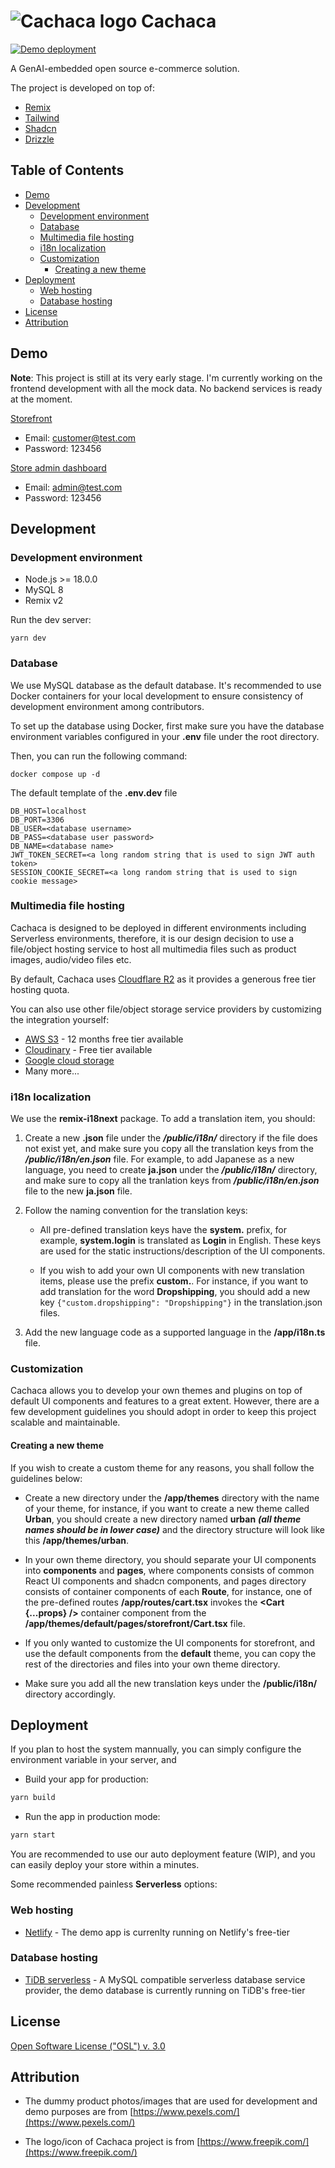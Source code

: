 # ![Cachaca logo](https://github.com/ccwukong/Cachaca/blob/main/public/favicon.ico) Cachaca

[![Demo deployment](https://github.com/ccwukong/Cachaca/actions/workflows/demo.yml/badge.svg)](https://github.com/ccwukong/Cachaca/actions/workflows/demo.yml)

A GenAI-embedded open source e-commerce solution.

The project is developed on top of:

- [Remix](https://remix.run/)
- [Tailwind](https://tailwindcss.com/)
- [Shadcn](https://ui.shadcn.com/)
- [Drizzle](https://orm.drizzle.team/)

## Table of Contents

- [Demo](#demo)
- [Development](#development)
  - [Development environment](#development-environment)
  - [Database](#database)
  - [Multimedia file hosting](#multimedia-file-hosting)
  - [i18n localization](#i18n-localization)
  - [Customization](#customization)
    - [Creating a new theme](#creating-a-new-theme)
- [Deployment](#deployment)
  - [Web hosting](#web-hosting)
  - [Database hosting](#database-hosting)
- [License](#license)
- [Attribution](#attribution)

## Demo

**Note**: This project is still at its very early stage. I'm currently working on the frontend development with all the mock data. No backend services is ready at the moment.

[Storefront](https://main--roaring-gnome-50b6e1.netlify.app/)

- Email: customer@test.com
- Password: 123456

[Store admin dashboard](https://main--roaring-gnome-50b6e1.netlify.app/admin)

- Email: admin@test.com
- Password: 123456

## Development

### Development environment

- Node.js >= 18.0.0
- MySQL 8
- Remix v2

Run the dev server:

```shellscript
yarn dev
```

### Database

We use MySQL database as the default database. It's recommended to use Docker containers for your local development to ensure consistency of development environment among contributors.

To set up the database using Docker, first make sure you have the database environment variables configured in your **.env** file under the root directory.

Then, you can run the following command:

```shellscript
docker compose up -d
```

The default template of the **.env.dev** file

```
DB_HOST=localhost
DB_PORT=3306
DB_USER=<database username>
DB_PASS=<database user password>
DB_NAME=<database name>
JWT_TOKEN_SECRET=<a long random string that is used to sign JWT auth token>
SESSION_COOKIE_SECRET=<a long random string that is used to sign cookie message>
```

### Multimedia file hosting

Cachaca is designed to be deployed in different environments including Serverless environments, therefore, it is our design decision to use a file/object hosting service to host all multimedia files such as product images, audio/video files etc.

By default, Cachaca uses [Cloudflare R2](https://www.cloudflare.com/developer-platform/r2/) as it provides a generous free tier hosting quota.

You can also use other file/object storage service providers by customizing the integration yourself:

- [AWS S3](https://aws.amazon.com/s3/) - 12 months free tier available
- [Cloudinary](https://cloudinary.com/pricing) - Free tier available
- [Google cloud storage](https://cloud.google.com/storage/pricing#price-tables)
- Many more...

### i18n localization

We use the **remix-i18next** package. To add a translation item, you should:

1. Create a new **<language code>.json** file under the _**/public/i18n/**_ directory if the file does not exist yet, and make sure you copy all the translation keys from the _**/public/i18n/en.json**_ file. For example, to add Japanese as a new language, you need to create **ja.json** under the _**/public/i18n/**_ directory, and make sure to copy all the tranlation keys from _**/public/i18n/en.json**_ file to the new **ja.json** file.

2. Follow the naming convention for the translation keys:

   - All pre-defined translation keys have the **system.** prefix, for example, **system.login** is translated as **Login** in English. These keys are used for the static instructions/description of the UI components.

   - If you wish to add your own UI components with new translation items, please use the prefix **custom.**. For instance, if you want to add translation for the word **Dropshipping**, you should add a new key `{"custom.dropshipping": "Dropshipping"}` in the translation.json files.

3. Add the new language code as a supported language in the **/app/i18n.ts** file.

### Customization

Cachaca allows you to develop your own themes and plugins on top of default UI components and features to a great extent. However, there are a few development guidelines you should adopt in order to keep this project scalable and maintainable.

#### Creating a new theme

If you wish to create a custom theme for any reasons, you shall follow the guidelines below:

- Create a new directory under the **/app/themes** directory with the name of your theme, for instance, if you want to create a new theme called **Urban**, you should create a new directory named **urban** _**(all theme names should be in lower case)**_ and the directory structure will look like this **/app/themes/urban**.

- In your own theme directory, you should separate your UI components into **components** and **pages**, where components consists of common React UI components and shadcn components, and pages directory consists of container components of each **Route**, for instance, one of the pre-defined routes **/app/routes/cart.tsx** invokes the **<Cart {...props} />** container component from the **/app/themes/default/pages/storefront/Cart.tsx** file.

- If you only wanted to customize the UI components for storefront, and use the default components from the **default** theme, you can copy the rest of the directories and files into your own theme directory.

- Make sure you add all the new translation keys under the **/public/i18n/** directory accordingly.

## Deployment

If you plan to host the system mannually, you can simply configure the environment variable in your server, and

- Build your app for production:

```sh
yarn build
```

- Run the app in production mode:

```sh
yarn start
```

You are recommended to use our auto deployment feature (WIP), and you can easily deploy your store within a minutes.

Some recommended painless **Serverless** options:

### Web hosting

- [Netlify](https://www.netlify.com/) - The demo app is currenlty running on Netlify's free-tier

### Database hosting

- [TiDB serverless](https://www.pingcap.com/tidb-serverless/) - A MySQL compatible serverless database service provider, the demo database is currently running on TiDB's free-tier

## License

[Open Software License ("OSL") v. 3.0](LICENSE)

## Attribution

- The dummy product photos/images that are used for development and demo purposes are from [https://www.pexels.com/](https://www.pexels.com/)

- The logo/icon of Cachaca project is from [https://www.freepik.com/](https://www.freepik.com/)
